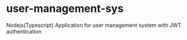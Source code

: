 # user-management-sys
Nodejs(Typescript) Application for user management system with JWT authentication
